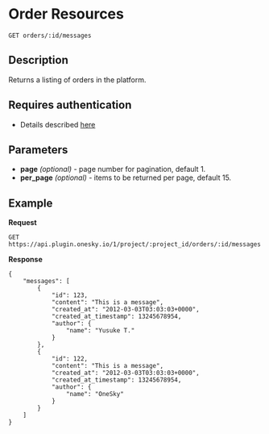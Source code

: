 # Order Resources

    GET orders/:id/messages

## Description
Returns a listing of orders in the platform.


## Requires authentication
- Details described [here](/README.md#authentication)


## Parameters
- **page** _(optional)_ - page number for pagination, default 1.
- **per_page** _(optional)_ - items to be returned per page, default 15.


## Example
**Request**

    GET https://api.plugin.onesky.io/1/project/:project_id/orders/:id/messages

**Response**
```
{
    "messages": [
        {
            "id": 123,
            "content": "This is a message",
            "created_at": "2012-03-03T03:03:03+0000",
            "created_at_timestamp": 13245678954,
            "author": {
                "name": "Yusuke T."
            }
        },
        {
            "id": 122,
            "content": "This is a message",
            "created_at": "2012-03-03T03:03:03+0000",
            "created_at_timestamp": 13245678954,
            "author": {
                "name": "OneSky"
            }
        }
    ]
}
```
